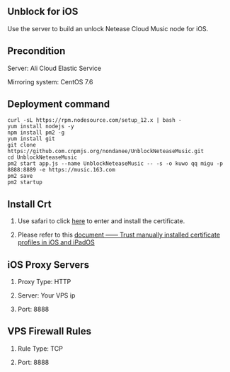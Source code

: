 ## Unblock for iOS

Use the server to build an unlock Netease Cloud Music node for iOS.

## Precondition

Server: Ali Cloud Elastic Service

Mirroring system: CentOS 7.6

## Deployment command

```
curl -sL https://rpm.nodesource.com/setup_12.x | bash -
yum install nodejs -y
npm install pm2 -g
yum install git
git clone https://github.com.cnpmjs.org/nondanee/UnblockNeteaseMusic.git
cd UnblockNeteaseMusic
pm2 start app.js --name UnblockNeteaseMusic -- -s -o kuwo qq migu -p 8888:8889 -e https://music.163.com
pm2 save
pm2 startup
```

## Install Crt

1. Use safari to click [here](https://raw.githubusercontent.com/nondanee/UnblockNeteaseMusic/master/ca.crt) to enter and install the certificate.

2. Please refer to this [document —— Trust manually installed certificate profiles in iOS and iPadOS](https://support.apple.com/en-us/HT204477)

## iOS Proxy Servers

1. Proxy Type: HTTP

2. Server: Your VPS ip

3. Port: 8888

## VPS Firewall Rules

1. Rule Type: TCP

2. Port: 8888
